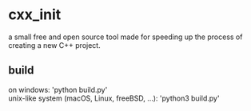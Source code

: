 # cxx_init
a small free and open source tool made for speeding up the process of creating a new C++ project.

## build
on windows: 'python build.py'<br>
unix-like system (macOS, Linux, freeBSD, ...): 'python3 build.py'